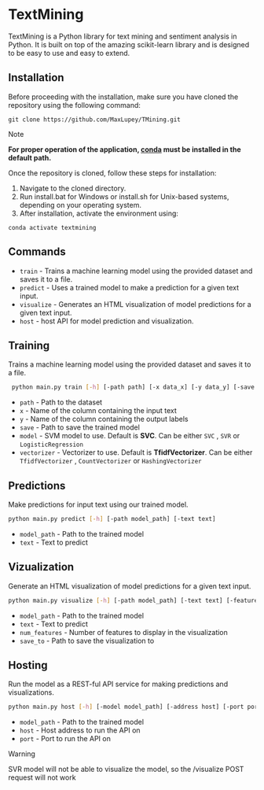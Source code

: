 # TextMining
TextMining is a Python library for text mining and sentiment analysis in Python. It is built on top of the amazing scikit-learn library and is designed to be easy to use and easy to extend.
## Installation
Before proceeding with the installation, make sure you have cloned the repository using the following command:
```
git clone https://github.com/MaxLupey/TMining.git
```
> [!NOTE]
> **For proper operation of the application, [conda](https://docs.conda.io/projects/conda/en/latest/user-guide/install/download.html) must be installed in the default path.**

Once the repository is cloned, follow these steps for installation:

1. Navigate to the cloned directory.
2. Run install.bat for Windows or install.sh for Unix-based systems, depending on your operating system.
3. After installation, activate the environment using:

```
conda activate textmining
```
## Commands
- `train` - Trains a machine learning model using the provided dataset and saves it to a file.
- `predict` - Uses a trained model to make a prediction for a given text input.
- `visualize` - Generates an HTML visualization of model predictions for a given text input.
- `host` - host API for model prediction and visualization.
## Training
Trains a machine learning model using the provided dataset and saves it to a file.
```bash
 python main.py train [-h] [-path path] [-x data_x] [-y data_y] [-save save_to][-svm model] [-vectorizer vectorizer]
```

- `path` - Path to the dataset
- `x` - Name of the column containing the input text
- `y` - Name of the column containing the output labels
- `save` - Path to save the trained model
- `model` - SVM model to use. Default is **SVC**. Can be either `SVC` , `SVR` or `LogisticRegression`
- `vectorizer` - Vectorizer to use. Default is **TfidfVectorizer**. Can be either `TfidfVectorizer` , `CountVectorizer` or `HashingVectorizer`
## Predictions
Make predictions for input text using our trained model.
```bash
python main.py predict [-h] [-path model_path] [-text text]
```
- `model_path` - Path to the trained model
- `text` - Text to predict

## Vizualization
Generate an HTML visualization of model predictions for a given text input.
```bash
python main.py visualize [-h] [-path model_path] [-text text] [-features num_features] [-save save_to]
```
- `model_path` - Path to the trained model
- `text` - Text to predict
- `num_features` - Number of features to display in the visualization
- `save_to` - Path to save the visualization to
## Hosting
Run the model as a REST-ful API service for making predictions and visualizations.
```bash
python main.py host [-h] [-model model_path] [-address host] [-port port]
```
- `model_path` - Path to the trained model
- `host` - Host address to run the API on
- `port` - Port to run the API on
> [!WARNING]
> SVR model will not be able to visualize the model, so the /visualize POST request will not work



